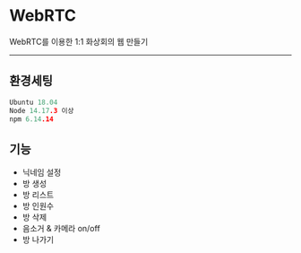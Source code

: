 # WebRTC
WebRTC를 이용한 1:1 화상회의 웹 만들기

-------
## 환경세팅
```c
Ubuntu 18.04
Node 14.17.3 이상
npm 6.14.14
```

## 기능

+ 닉네임 설정
+ 방 생성
+ 방 리스트
+ 방 인원수 
+ 방 삭제
+ 음소거 & 카메라 on/off
+ 방 나가기
